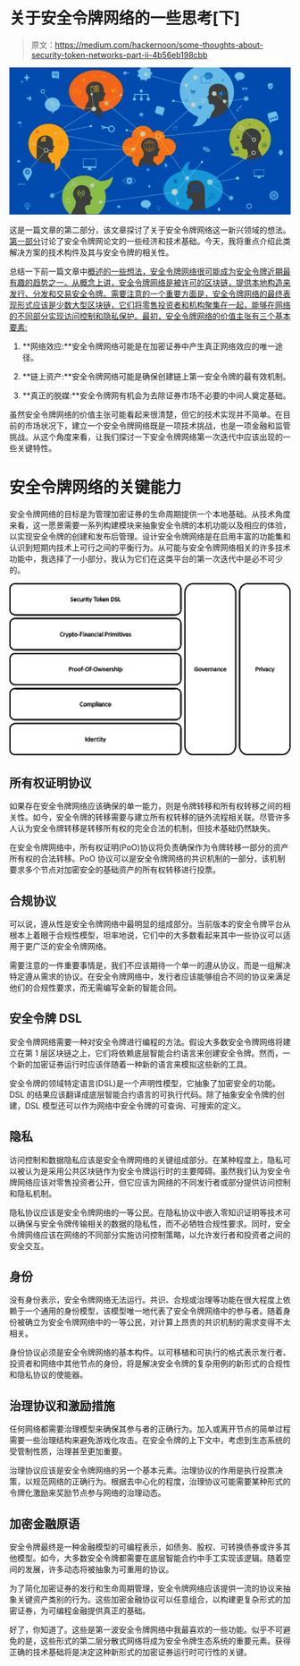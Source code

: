 # 关于安全令牌网络的一些思考[下]

> 原文：<https://medium.com/hackernoon/some-thoughts-about-security-token-networks-part-ii-4b56eb198cbb>

![](img/d8264d794d4e7473ce624cf4a79ce1b2.png)

这是一篇文章的第二部分，该文章探讨了关于安全令牌网络这一新兴领域的想法。[第一部分](https://hackernoon.com/some-thoughts-about-security-token-networks-part-i-d94518e7f32e)讨论了安全令牌网论文的一些经济和技术基础。今天，我将重点介绍此类解决方案的技术构件及其与安全令牌的相关性。

总结一下前一篇文章中[概述的一些想法，安全令牌网络很可能成为安全令牌近期最有趣的趋势之一。从概念上讲，安全令牌网络是被许可的区块链，提供本地构造来发行、分发和交易安全令牌。需要注意的一个重要方面是，安全令牌网络的最终表现形式应该是少数大型区块链，它们将零售投资者和机构聚集在一起，能够在网络的不同部分实现访问控制和隐私保护。最初，安全令牌网络的价值主张有三个基本要素:](https://hackernoon.com/some-thoughts-about-security-token-networks-part-i-d94518e7f32e)

1) **网络效应:**安全令牌网络可能是在加密证券中产生真正网络效应的唯一途径。

2) **链上资产:**安全令牌网络可能是确保创建链上第一安全令牌的最有效机制。

3) **真正的脱媒:**安全令牌网有机会为去除证券市场不必要的中间人奠定基础。

虽然安全令牌网络的价值主张可能看起来很清楚，但它的技术实现并不简单。在目前的市场状况下，建立一个安全令牌网络既是一项技术挑战，也是一项金融和监管挑战。从这个角度来看，让我们探讨一下安全令牌网络第一次迭代中应该出现的一些关键特性。

# 安全令牌网络的关键能力

安全令牌网络的目标是为管理加密证券的生命周期提供一个本地基础。从技术角度来看，这一愿景需要一系列构建模块来抽象安全令牌的本机功能以及相应的体验，以实现安全令牌的创建和发布后管理。设计安全令牌网络是在启用丰富的功能集和认识到短期内技术上可行之间的平衡行为。从可能与安全令牌网络相关的许多技术功能中，我选择了一小部分，我认为它们在这类平台的第一次迭代中是必不可少的。

![](img/b4f9a600e7551dc06435065dad326e36.png)

## 所有权证明协议

如果存在安全令牌网络应该确保的单一能力，则是令牌转移和所有权转移之间的相关性。如今，安全令牌的转移需要与建立所有权转移的链外流程相关联。尽管许多人认为安全令牌转移是转移所有权的完全合法的机制，但技术基础仍然缺失。

在安全令牌网络中，所有权证明(PoO)协议将负责确保作为令牌转移一部分的资产所有权的合法转移。PoO 协议可以是安全令牌网络的共识机制的一部分，该机制要求多个节点对加密安全的基础资产的所有权转移进行投票。

## 合规协议

可以说，遵从性是安全令牌网络中最明显的组成部分。当前版本的安全令牌平台从根本上着眼于合规性模型，坦率地说，它们中的大多数看起来其中一些协议可以适用于更广泛的安全令牌网络。

需要注意的一件重要事情是，我们不应该期待一个单一的遵从协议，而是一组解决特定遵从需求的协议。在安全令牌网络中，发行者应该能够组合不同的协议来满足他们的合规性要求，而无需编写全新的智能合同。

## 安全令牌 DSL

安全令牌网络需要一种对安全令牌进行编程的方法。假设大多数安全令牌网络将建立在第 1 层区块链之上，它们将依赖底层智能合约语言来创建安全令牌。然而，一个新的加密证券运行时应该伴随着一种新的语言来模拟这些新的工具。

安全令牌的领域特定语言(DSL)是一个声明性模型，它抽象了加密安全的功能。DSL 的结果应该翻译成底层智能合约语言的可执行代码。除了抽象安全令牌的创建，DSL 模型还可以作为网络中安全令牌的可查询、可搜索的定义。

## 隐私

访问控制和数据隐私应该是安全令牌网络的关键组成部分。在某种程度上，隐私可以被认为是采用公共区块链作为安全令牌运行时的主要障碍。虽然我们认为安全令牌网络应该对零售投资者公开，但它应该为网络的不同发行者或部分提供访问控制和隐私机制。

隐私协议应该是安全令牌网络的一等公民。在隐私协议中嵌入零知识证明等技术可以确保与安全令牌传输相关的数据的隐私性，而不必牺牲合规性要求。同时，安全令牌网络应该在网络的不同部分实施访问控制策略，以允许发行者和投资者之间的安全交互。

## 身份

没有身份表示，安全令牌网络无法运行。共识、合规或治理等功能在很大程度上依赖于一个通用的身份模型，该模型唯一地代表了安全令牌网络中的参与者。随着身份被确立为安全令牌网络中的一等公民，对计算上昂贵的共识机制的需求变得不太相关。

身份协议必须是安全令牌网络的基本构件。以可移植和可执行的格式表示发行者、投资者和网络中其他节点的身份，将是解决安全令牌的复杂用例的新形式的合规性和隐私协议的使能器。

## 治理协议和激励措施

任何网络都需要治理模型来确保其参与者的正确行为。加入或离开节点的简单过程需要一些治理结构来避免游戏化攻击。在安全令牌的上下文中，考虑到生态系统的受管制性质，治理甚至更加重要。

治理协议应该是安全令牌网络的另一个基本元素。治理协议的作用是执行投票决策，以规范网络的正确行为。根据去中心化的程度，治理协议可能需要某种形式的令牌化激励来奖励节点参与网络的治理动态。

## 加密金融原语

安全令牌最终是一种金融模型的可编程表示，如债务、股权、可转换债券或许多其他模型。如今，大多数安全令牌都需要在底层智能合约中手工实现该逻辑。随着空间的发展，许多动态将被抽象为可重用的协议。

为了简化加密证券的发行和生命周期管理，安全令牌网络应该提供一流的协议来抽象关键资产类别的行为。这些加密金融协议可以任意组合，以构建更复杂形式的加密证券，为可编程金融提供真正的基础。

好了，你知道了。这些是第一波安全令牌网络中我最喜欢的一些功能。似乎不可避免的是，这些形式的第二层分散式网络将成为安全令牌生态系统的重要元素。获得正确的技术基础将是决定这种新形式的加密证券运行时可行性的关键。